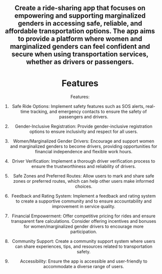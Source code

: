 <div align='center'>

<h2>Create a ride-sharing app that focuses on empowering and supporting marginalized genders in accessing safe, reliable, and affordable transportation options. The app aims to provide a platform where women and marginalized genders can feel confident and secure when using transportation services, whether as drivers or passengers.</h2>
<h1>Features</h1>
<p>Features:

1. Safe Ride Options: Implement safety features such as SOS alerts, real-time tracking, and emergency contacts to ensure the safety of passengers and drivers.

2. Gender-Inclusive Registration: Provide gender-inclusive registration options to ensure inclusivity and respect for all users.

3. Women/Marginalized Gender Drivers: Encourage and support women and marginalized genders to become drivers, providing opportunities for financial independence and flexible work hours.

4. Driver Verification: Implement a thorough driver verification process to ensure the trustworthiness and reliability of drivers.

5. Safe Zones and Preferred Routes: Allow users to mark and share safe zones or preferred routes, which can help other users make informed choices.

6. Feedback and Rating System: Implement a feedback and rating system to create a supportive community and to ensure accountability and improvement in service quality.

7. Financial Empowerment: Offer competitive pricing for rides and ensure transparent fare calculations. Consider offering incentives and bonuses for women/marginalized gender drivers to encourage more participation.

8. Community Support: Create a community support system where users can share experiences, tips, and resources related to transportation safety.

9. Accessibility: Ensure the app is accessible and user-friendly to accommodate a diverse range of users.
    
    
</p>

</div>

